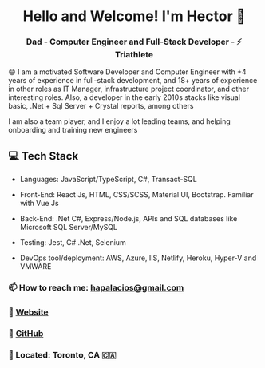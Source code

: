 <h1 align="center">
    Hello and Welcome! I'm Hector 👋 
</h1>

<h3 align="center">
    Dad - Computer Engineer and Full-Stack Developer -  ⚡ Triathlete
</h3>

😄 I am a motivated Software Developer and Computer Engineer with +4 years of experience in full-stack development, and 18+ years of experience in other roles as IT Manager, infrastructure project coordinator, and other interesting roles. Also, a developer in the early 2010s stacks like visual basic, .Net + Sql Server + Crystal reports, among others

I am also a team player, and I enjoy a lot leading teams, and helping onboarding and training new engineers


## 💻 Tech Stack
* Languages: JavaScript/TypeScript, C#, Transact-SQL
* Front-End: React Js, HTML, CSS/SCSS, Material UI, Bootstrap. Familiar with Vue Js
* Back-End: .Net C#, Express/Node.js, APIs and SQL databases like Microsoft SQL Server/MySQL

* Testing: Jest, C# .Net, Selenium
* DevOps tool/deployment: AWS, Azure, IIS, Netlify, Heroku, Hyper-V and VMWARE


### 📫 How to reach me: hapalacios@gmail.com
### :link: [Website](https://hectorpalacios.ca)
### :link: [GitHub](https://github.com/hapalacios)
### 📍 Located: Toronto, CA 🇨🇦 
